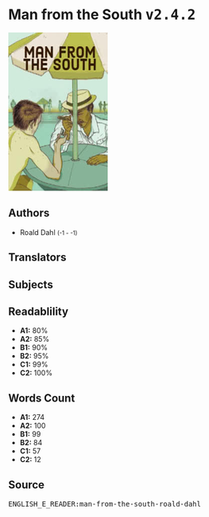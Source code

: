 # Man from the South <kbd>v2.4.2</kbd>

![](./cover.medium.jpg "")

## Authors


 - Roald Dahl <small>(-1 - -1)</small>

## Translators



## Subjects



## Readablility


 - **A1:** 80%
 - **A2:** 85%
 - **B1:** 90%
 - **B2:** 95%
 - **C1:** 99%
 - **C2:** 100%

## Words Count


 - **A1:** 274
 - **A2:** 100
 - **B1:** 99
 - **B2:** 84
 - **C1:** 57
 - **C2:** 12

## Source


<kbd>ENGLISH_E_READER:man-from-the-south-roald-dahl</kbd>

